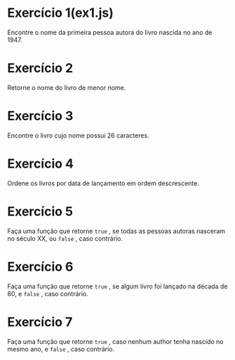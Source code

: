 # Exercício 1(ex1.js)

Encontre o nome da primeira pessoa autora do livro nascida no ano de 1947.

# Exercício 2

Retorne o nome do livro de menor nome.

# Exercício 3

Encontre o livro cujo nome possui 26 caracteres.

# Exercício 4

Ordene os livros por data de lançamento em ordem descrescente.

# Exercício 5

Faça uma função que retorne ```true``` , se todas as pessoas autoras nasceram no século XX, ou ```false``` , caso contrário.

# Exercício 6

Faça uma função que retorne ```true``` , se algum livro foi lançado na década de 80, e ```false``` , caso contrário.

# Exercício 7

Faça uma função que retorne ```true``` , caso nenhum author tenha nascido no mesmo ano, e ```false``` , caso contrário.
